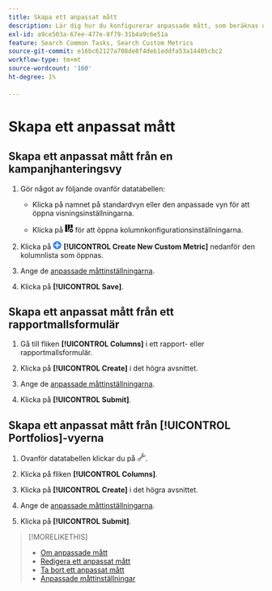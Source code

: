```yaml
---
title: Skapa ett anpassat mått
description: Lär dig hur du konfigurerar anpassade mått, som beräknas utifrån standardvärden.
exl-id: a9ce503a-67ee-477e-8f79-31b4a9c6e51a
feature: Search Common Tasks, Search Custom Metrics
source-git-commit: e16bc62127a708de8f4deb1eddfa53a14405cbc2
workflow-type: tm+mt
source-wordcount: '160'
ht-degree: 1%

---
```


# Skapa ett anpassat mått

## Skapa ett anpassat mått från en kampanjhanteringsvy

1. Gör något av följande ovanför datatabellen:

   * Klicka på namnet på standardvyn eller den anpassade vyn för att öppna visningsinställningarna.

   * Klicka på ![Anpassade kolumner](/help/search-social-commerce/assets/custom-columns.png "Egna kolumner") för att öppna kolumnkonfigurationsinställningarna.

1. Klicka på ![Skapa nytt anpassat mått](/help/search-social-commerce/assets/add.png) **[!UICONTROL Create New Custom Metric]** nedanför den kolumnlista som öppnas.

1. Ange de [anpassade måttinställningarna](custom-metric-settings.md).

1. Klicka på **[!UICONTROL Save]**.

## Skapa ett anpassat mått från ett rapportmallsformulär

1. Gå till fliken **[!UICONTROL Columns]** i ett rapport- eller rapportmallsformulär.

1. Klicka på **[!UICONTROL Create]** i det högra avsnittet.

1. Ange de [anpassade måttinställningarna](custom-metric-settings.md).

1. Klicka på **[!UICONTROL Submit]**.

## Skapa ett anpassat mått från [!UICONTROL Portfolios]-vyerna

1. Ovanför datatabellen klickar du på ![Redigera markerad vy](/help/search-social-commerce/assets/view-settings.png "Redigera markerad vy").

1. Klicka på fliken **[!UICONTROL Columns]**.

1. Klicka på **[!UICONTROL Create]** i det högra avsnittet.

1. Ange de [anpassade måttinställningarna](custom-metric-settings.md).

1. Klicka på **[!UICONTROL Submit]**.

>[!MORELIKETHIS]
>
>* [Om anpassade mått](custom-metric-about.md)
>* [Redigera ett anpassat mått](custom-metric-edit.md)
>* [Ta bort ett anpassat mått](custom-metric-delete.md)
>* [Anpassade måttinställningar](custom-metric-settings.md)
